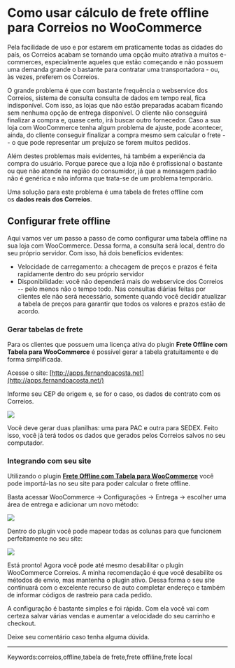 # Como usar cálculo de frete offline para Correios no WooCommerce

Pela facilidade de uso e por estarem em praticamente todas as cidades do país, os Correios acabam se tornando uma opção muito atrativa a muitos e-commerces, especialmente aqueles que estão começando e não possuem uma demanda grande o bastante para contratar uma transportadora - ou, às vezes, preferem os Correios.  

O grande problema é que com bastante frequência o webservice dos Correios, sistema de consulta consulta de dados em tempo real, fica indisponível. Com isso, as lojas que não estão preparadas acabam ficando sem nenhuma opção de entrega disponível. O cliente não conseguirá finalizar a compra e, quase certo, irá buscar outro fornecedor. Caso a sua loja com WooCommerce tenha algum problema de ajuste, pode acontecer, ainda, do cliente conseguir finalizar a compra mesmo sem calcular o frete -- o que pode representar um prejuízo se forem muitos pedidos.

Além destes problemas mais evidentes, há também a experiência da compra do usuário. Porque parece que a loja não é profissional o bastante ou que não atende na região do consumidor, já que a mensagem padrão não é genérica e não informa que trata-se de um problema temporário.

Uma solução para este problema é uma tabela de fretes offline com os **dados reais dos Correios**.

## Configurar frete offline

Aqui vamos ver um passo a passo de como configurar uma tabela offline na sua loja com WooCommerce. Dessa forma, a consulta será local, dentro do seu próprio servidor. Com isso, há dois benefícios evidentes:

-   Velocidade de carregamento: a checagem de preços e prazos é feita rapidamente dentro do seu próprio servidor
-   Disponibilidade: você não dependerá mais do webservice dos Correios -- pelo menos não o tempo todo. Nas consultas diárias feitas por clientes ele não será necessário, somente quando você decidir atualizar a tabela de preços para garantir que todos os valores e prazos estão de acordo.

### Gerar tabelas de frete

Para os clientes que possuem uma licença ativa do plugin **Frete Offline com Tabela para WooCommerce** é possível gerar a tabela gratuitamente e de forma simplificada.

Acesse o site: [http://apps.fernandoacosta.net](http://apps.fernandoacosta.net/)

Informe seu CEP de origem e, se for o caso, os dados de contrato com os Correios.

[![](https://s3-eu-west-1.amazonaws.com/cdn.supporthero.io/article/2624/959816f7-fa70-4017-accc-ff43dd5039ad.jpg)](https://s3-eu-west-1.amazonaws.com/cdn.supporthero.io/article/2624/959816f7-fa70-4017-accc-ff43dd5039ad.jpg)

Você deve gerar duas planilhas: uma para PAC e outra para SEDEX. Feito isso, você já terá todos os dados que gerados pelos Correios salvos no seu computador.  

### Integrando com seu site

Utilizando o plugin [**Frete Offline com Tabela para WooCommerce**](https://fernandoacosta.net/produto/frete-tabela-offline/) você pode importá-las no seu site para poder calcular o frete offline.

Basta acessar WooCommerce -> Configurações -> Entrega -> escolher uma área de entrega e adicionar um novo método:

![](https://fernandoacosta.net/wp-content/uploads/2018/04/anim.gif)

Dentro do plugin você pode mapear todas as colunas para que funcionem perfeitamente no seu site:

![](https://fernandoacosta.net/wp-content/uploads/2018/04/02.png)

Está pronto! Agora você pode até mesmo desabilitar o plugin WooCommerce Correios. A minha recomendação é que você desabilite os métodos de envio, mas mantenha o plugin ativo. Dessa forma o seu site continuará com o excelente recurso de auto completar endereço e também de informar códigos de rastreio para cada pedido.

A configuração é bastante simples e foi rápida. Com ela você vai com certeza salvar várias vendas e aumentar a velocidade do seu carrinho e checkout.

Deixe seu comentário caso tenha alguma dúvida.

___

Keywords:correios,offline,tabela de frete,frete offiline,frete ĺocal
